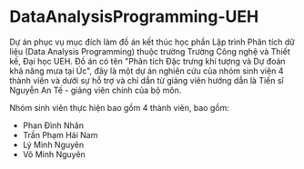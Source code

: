# DataAnalysisProgramming-UEH
 Dự án phục vụ mục đích làm đồ án kết thúc học phần Lập trình Phân tích dữ liệu (Data Analysis Programming) thuộc trường Trường Công nghệ và Thiết kế, Đại học UEH. Đồ án có tên "Phân tích Đặc trưng khí tượng và Dự đoán khả năng mưa tại Úc", đây là một dự án nghiên cứu của nhóm sinh viên 4 thành viên và dưới sự hỗ trợ và chỉ dẫn từ giảng viên hướng dẫn là Tiến sĩ Nguyễn An Tế - giảng viên chính của bộ môn.

Nhóm sinh viên thực hiện bao gồm 4 thành viên, bao gồm:

* Phan Đình Nhân
* Trần Phạm Hải Nam
* Lý Minh Nguyên
* Võ Minh Nguyên
